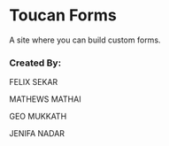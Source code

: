 # Toucan Forms

A site where you can build custom forms.

### Created By:

FELIX SEKAR

MATHEWS MATHAI

GEO MUKKATH

JENIFA NADAR
